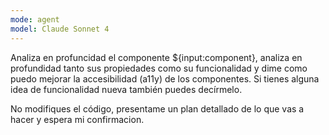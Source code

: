 ```yaml
---
mode: agent
model: Claude Sonnet 4
---
```

Analiza en profuncidad el componente ${input:component}, analiza en profundidad tanto sus propiedades como su funcionalidad y dime como puedo mejorar la accesibilidad (a11y) de los componentes. Si tienes alguna idea de funcionalidad nueva también puedes decírmelo.

No modifiques el código, presentame un plan detallado de lo que vas a hacer y espera mi confirmacion.